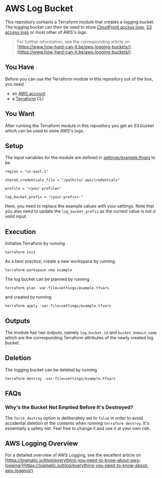 # AWS Log Bucket

This repository contains a Terraform module that creates a logging bucket. The logging bucket can then be used to store [CloudFront access logs](https://docs.aws.amazon.com/AmazonCloudFront/latest/DeveloperGuide/AccessLogs.html), [S3 access logs](https://docs.aws.amazon.com/AmazonS3/latest/dev/ServerLogs.html#how-logs-delivered) or most other of AWS's logs.

> For further information, see the corresponding article on [https://www.how-hard-can-it.be/aws-logging-buckets/](https://www.how-hard-can-it.be/aws-logging-buckets/).

## You Have

Before you can use the Terraform module in this repository out of the box, you need

 - an [AWS account](https://portal.aws.amazon.com/gp/aws/developer/registration/index.html)
 - a [Terraform](https://www.terraform.io/intro/getting-started/install.html) CLI


## You Want

After running the Terraform module in this repository you get an S3 bucket which can be used to store AWS's logs.


## Setup

The input variables for the module are defined in [settings/example.tfvars](settings/example.tfvars) to be
```hcl
region = "us-east-1"

shared_credentials_file = "/path/to/.aws/credentials"

profile = "<your-profile>"

log_bucket_prefix = "<your-prefix>-"
```
Here, you need to replace the example values with your settings. Note that you also need to update the `log_bucket_prefix` as the current value is _not a valid input_.


## Execution

Initialise Terraform by running
```
terraform init
```
As a best practice, create a new workspace by running
```
terraform workspace new example
```
The log bucket can be planned by running
```
terraform plan -var-file=settings/example.tfvars
```
and created by running
```
terraform apply -var-file=settings/example.tfvars
```


## Outputs

The module has two outputs, namely `log_bucket_id` and `bucket_domain_name` which are the corresponding Terraform attributes of the newly created log bucket.


## Deletion

The logging bucket can be deleted by running
```
terraform destroy -var-file=settings/example.tfvars
```


## FAQs


### Why's the Bucket Not Emptied Before It's Destroyed?

The `force_destroy` option is deliberately set to `false` in order to avoid accidental deletion of the contents when running `terraform destroy`. It's essentially a safety net. Feel free to change it and use it at your own risk.


## AWS Logging Overview

For a detailed overview of AWS Logging, see the excellent article on [https://logmatic.io/blog/everything-you-need-to-know-about-aws-logging/](https://logmatic.io/blog/everything-you-need-to-know-about-aws-logging/).
